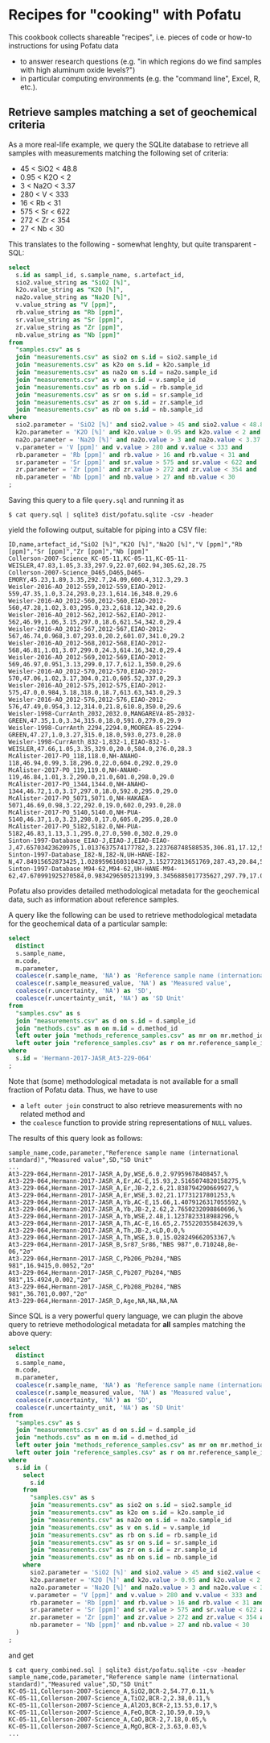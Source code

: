 # Recipes for "cooking" with Pofatu

This cookbook collects shareable "recipes", i.e. pieces of code or how-to instructions
for using Pofatu data 
- to answer research questions (e.g. "in which regions do we find samples with high aluminum oxide levels?")
- in particular computing environments (e.g. the "command line", Excel, R, etc.).


## Retrieve samples matching a set of geochemical criteria

As a more real-life example, we query the SQLite database to retrieve all samples
with measurements matching the following set of criteria:
- 45 < SiO2 < 48.8
- 0.95 < K2O < 2
- 3 < Na2O < 3.37
- 280 < V < 333
- 16 < Rb < 31
- 575 < Sr < 622
- 272 < Zr < 354
- 27 < Nb < 30

This translates to the following - somewhat lenghty, but quite transparent - SQL:
```sql
select
  s.id as sampl_id, s.sample_name, s.artefact_id,
  sio2.value_string as "SiO2 [%]",
  k2o.value_string as "K2O [%]",
  na2o.value_string as "Na2O [%]",
  v.value_string as "V [ppm]",
  rb.value_string as "Rb [ppm]",
  sr.value_string as "Sr [ppm]",
  zr.value_string as "Zr [ppm]",
  nb.value_string as "Nb [ppm]"
from
  "samples.csv" as s
  join "measurements.csv" as sio2 on s.id = sio2.sample_id
  join "measurements.csv" as k2o on s.id = k2o.sample_id
  join "measurements.csv" as na2o on s.id = na2o.sample_id
  join "measurements.csv" as v on s.id = v.sample_id
  join "measurements.csv" as rb on s.id = rb.sample_id
  join "measurements.csv" as sr on s.id = sr.sample_id
  join "measurements.csv" as zr on s.id = zr.sample_id
  join "measurements.csv" as nb on s.id = nb.sample_id
where
  sio2.parameter = 'SiO2 [%]' and sio2.value > 45 and sio2.value < 48.8 and
  k2o.parameter = 'K2O [%]' and k2o.value > 0.95 and k2o.value < 2 and
  na2o.parameter = 'Na2O [%]' and na2o.value > 3 and na2o.value < 3.37 and
  v.parameter = 'V [ppm]' and v.value > 280 and v.value < 333 and
  rb.parameter = 'Rb [ppm]' and rb.value > 16 and rb.value < 31 and
  sr.parameter = 'Sr [ppm]' and sr.value > 575 and sr.value < 622 and
  zr.parameter = 'Zr [ppm]' and zr.value > 272 and zr.value < 354 and
  nb.parameter = 'Nb [ppm]' and nb.value > 27 and nb.value < 30
;
```

Saving this query to a file `query.sql` and running it as

```shell script
$ cat query.sql | sqlite3 dist/pofatu.sqlite -csv -header
```

yield the following output, suitable for piping into a CSV file:
```csv
ID,name,artefact_id,"SiO2 [%]","K2O [%]","Na2O [%]","V [ppm]","Rb [ppm]","Sr [ppm]","Zr [ppm]","Nb [ppm]"
Collerson-2007-Science_KC-05-11,KC-05-11,KC-05-11-WEISLER,47.83,1.05,3.33,297.9,22.07,602.94,305.62,28.75
Collerson-2007-Science_D465,D465,D465-EMORY,45.23,1.89,3.35,292.7,24.09,600.4,312.3,29.3
Weisler-2016-AO_2012-559,2012-559,EIAO-2012-559,47.35,1.0,3.24,293.0,23.1,614.16,348.0,29.6
Weisler-2016-AO_2012-560,2012-560,EIAO-2012-560,47.28,1.02,3.03,295.0,23.2,618.12,342.0,29.6
Weisler-2016-AO_2012-562,2012-562,EIAO-2012-562,46.99,1.06,3.15,297.0,18.6,621.54,342.0,29.4
Weisler-2016-AO_2012-567,2012-567,EIAO-2012-567,46.74,0.968,3.07,293.0,20.2,601.07,341.0,29.2
Weisler-2016-AO_2012-568,2012-568,EIAO-2012-568,46.81,1.01,3.07,299.0,24.3,614.16,342.0,29.4
Weisler-2016-AO_2012-569,2012-569,EIAO-2012-569,46.97,0.951,3.13,299.0,17.7,612.1,350.0,29.6
Weisler-2016-AO_2012-570,2012-570,EIAO-2012-570,47.06,1.02,3.17,304.0,21.0,605.52,337.0,29.3
Weisler-2016-AO_2012-575,2012-575,EIAO-2012-575,47.0,0.984,3.18,318.0,18.7,613.63,343.0,29.3
Weisler-2016-AO_2012-576,2012-576,EIAO-2012-576,47.49,0.954,3.12,314.0,21.8,610.8,350.0,29.6
Weisler-1998-CurrAnth_2032,2032.0,MANGAREVA-85-2032-GREEN,47.35,1.0,3.34,315.0,18.0,591.0,279.0,29.9
Weisler-1998-CurrAnth_2294,2294.0,MOOREA-85-2294-GREEN,47.27,1.0,3.27,315.0,18.0,593.0,273.0,28.0
Weisler-1998-CurrAnth_832-1,832-1,EIAO-832-1-WEISLER,47.66,1.05,3.35,329.0,20.0,584.0,276.0,28.3
McAlister-2017-PO_118,118.0,NH-ANAHO-118,46.94,0.99,3.18,296.0,22.0,604.0,292.0,29.0
McAlister-2017-PO_119,119.0,NH-ANAHO-119,46.84,1.01,3.2,290.0,21.0,601.0,298.0,29.0
McAlister-2017-PO_1344,1344.0,NH-ANAHO-1344,46.72,1.0,3.17,297.0,18.0,592.0,295.0,29.0
McAlister-2017-PO_5071,5071.0,NH-HAKAEA-5071,46.69,0.98,3.22,292.0,19.0,602.0,293.0,28.0
McAlister-2017-PO_5140,5140.0,NH-PUA-5140,46.37,1.0,3.23,298.0,17.0,605.0,295.0,28.0
McAlister-2017-PO_5182,5182.0,NH-PUA-5182,46.83,1.13,3.1,295.0,27.0,590.0,302.0,29.0
Sinton-1997-Database_EIAO-J,EIAO-J,EIAO-EIAO-J,47.65703423620975,1.0137637574177782,3.223768748588535,306.81,17.12,592.5,308.01,28.38
Sinton-1997-Database_I82-N,I82-N,UH-HANE-I82-N,47.84915652873425,1.0289596160310437,3.152772813651769,287.43,20.84,593.42,306.5,28.68
Sinton-1997-Database_M94-62,M94-62,UH-HANE-M94-62,47.670991925270584,0.9834296505213199,3.3456885017735627,297.79,17.09,588.18,304.4,27.87
```

Pofatu also provides detailed methodological metadata for the geochemical data, such as
information about reference samples.

A query like the following can be used to retrieve methodological metadata for
the geochemical data of a particular sample:
```sql
select
  distinct
  s.sample_name,
  m.code,
  m.parameter,
  coalesce(r.sample_name, 'NA') as 'Reference sample name (international standard)',
  coalesce(r.sample_measured_value, 'NA') as 'Measured value',
  coalesce(r.uncertainty, 'NA') as 'SD',
  coalesce(r.uncertainty_unit, 'NA') as 'SD Unit'
from
  "samples.csv" as s
  join "measurements.csv" as d on s.id = d.sample_id
  join "methods.csv" as m on m.id = d.method_id
  left outer join "methods_reference_samples.csv" as mr on mr.method_id = m.id
  left outer join "reference_samples.csv" as r on mr.reference_sample_id = r.id
where
  s.id = 'Hermann-2017-JASR_At3-229-064'
;
```

Note that (some) methodological metadata is not available for a small fraction of Pofatu data.
Thus, we have to use
- a `left outer join` construct to also retrieve measurements with no related method and
- the `coalesce` function to provide string representations of `NULL` values.

The results of this query look as follows:
```csv
sample_name,code,parameter,"Reference sample name (international standard)","Measured value",SD,"SD Unit"
...
At3-229-064,Hermann-2017-JASR_A,Dy,WSE,6.0,2.97959678408457,%
At3-229-064,Hermann-2017-JASR_A,Er,AC-E,15.93,2.5165074820158275,%
At3-229-064,Hermann-2017-JASR_A,Er,JB-2,2.6,21.838794290669927,%
At3-229-064,Hermann-2017-JASR_A,Er,WSE,3.02,21.17731217801253,%
At3-229-064,Hermann-2017-JASR_A,Yb,AC-E,15.66,1.4079126317055592,%
At3-229-064,Hermann-2017-JASR_A,Yb,JB-2,2.62,2.7650232098860696,%
At3-229-064,Hermann-2017-JASR_A,Yb,WSE,2.48,1.1237823318988296,%
At3-229-064,Hermann-2017-JASR_A,Th,AC-E,16.65,2.755220355842639,%
At3-229-064,Hermann-2017-JASR_A,Th,JB-2,<LD,0.0,%
At3-229-064,Hermann-2017-JASR_A,Th,WSE,3.0,15.028249662053367,%
At3-229-064,Hermann-2017-JASR_B,Sr87_Sr86,"NBS 987",0.710248,8e-06,"2σ"
At3-229-064,Hermann-2017-JASR_C,Pb206_Pb204,"NBS 981",16.9415,0.0052,"2σ"
At3-229-064,Hermann-2017-JASR_C,Pb207_Pb204,"NBS 981",15.4924,0.002,"2σ"
At3-229-064,Hermann-2017-JASR_C,Pb208_Pb204,"NBS 981",36.701,0.007,"2σ"
At3-229-064,Hermann-2017-JASR_D,Age,NA,NA,NA,NA
```

Since SQL is a very powerful query language, we can plugin the above query to retrieve
methodological metadata for **all** samples matching the above query:
```sql
select
  distinct
  s.sample_name,
  m.code,
  m.parameter,
  coalesce(r.sample_name, 'NA') as 'Reference sample name (international standard)',
  coalesce(r.sample_measured_value, 'NA') as 'Measured value',
  coalesce(r.uncertainty, 'NA') as 'SD',
  coalesce(r.uncertainty_unit, 'NA') as 'SD Unit'
from
  "samples.csv" as s
  join "measurements.csv" as d on s.id = d.sample_id
  join "methods.csv" as m on m.id = d.method_id
  left outer join "methods_reference_samples.csv" as mr on mr.method_id = m.id
  left outer join "reference_samples.csv" as r on mr.reference_sample_id = r.id
where
  s.id in (
    select  
      s.id
    from
      "samples.csv" as s
      join "measurements.csv" as sio2 on s.id = sio2.sample_id
      join "measurements.csv" as k2o on s.id = k2o.sample_id
      join "measurements.csv" as na2o on s.id = na2o.sample_id
      join "measurements.csv" as v on s.id = v.sample_id
      join "measurements.csv" as rb on s.id = rb.sample_id
      join "measurements.csv" as sr on s.id = sr.sample_id
      join "measurements.csv" as zr on s.id = zr.sample_id
      join "measurements.csv" as nb on s.id = nb.sample_id
    where
      sio2.parameter = 'SiO2 [%]' and sio2.value > 45 and sio2.value < 48.8 and
      k2o.parameter = 'K2O [%]' and k2o.value > 0.95 and k2o.value < 2 and
      na2o.parameter = 'Na2O [%]' and na2o.value > 3 and na2o.value < 3.37 and
      v.parameter = 'V [ppm]' and v.value > 280 and v.value < 333 and
      rb.parameter = 'Rb [ppm]' and rb.value > 16 and rb.value < 31 and
      sr.parameter = 'Sr [ppm]' and sr.value > 575 and sr.value < 622 and
      zr.parameter = 'Zr [ppm]' and zr.value > 272 and zr.value < 354 and
      nb.parameter = 'Nb [ppm]' and nb.value > 27 and nb.value < 30  
  )
;
```
and get
```shell script
$ cat query_combined.sql | sqlite3 dist/pofatu.sqlite -csv -header
sample_name,code,parameter,"Reference sample name (international standard)","Measured value",SD,"SD Unit"
KC-05-11,Collerson-2007-Science_A,SiO2,BCR-2,54.77,0.11,%
KC-05-11,Collerson-2007-Science_A,TiO2,BCR-2,2.38,0.11,%
KC-05-11,Collerson-2007-Science_A,Al2O3,BCR-2,13.53,0.17,%
KC-05-11,Collerson-2007-Science_A,FeO,BCR-2,10.59,0.19,%
KC-05-11,Collerson-2007-Science_A,CaO,BCR-2,7.18,0.05,%
KC-05-11,Collerson-2007-Science_A,MgO,BCR-2,3.63,0.03,%
...
```
